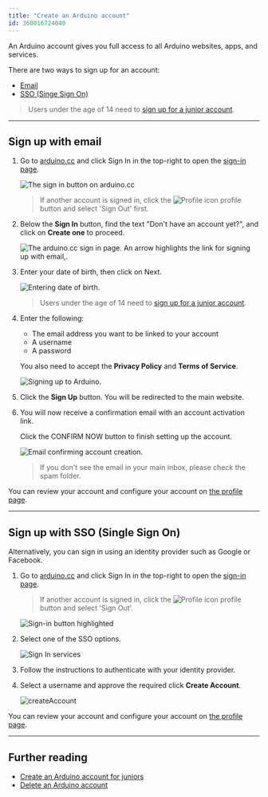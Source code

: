 ```yaml
---
title: "Create an Arduino account"
id: 360016724040
---
```


An Arduino account gives you full access to all Arduino websites, apps, and services.

There are two ways to sign up for an account:

* [Email](#email)
* [SSO (Singe Sign On)](#sso)

> Users under the age of 14 need to [sign up for a junior account](https://support.arduino.cc/hc/en-us/articles/360022234360).

---

<h2 id="email">Sign up with email</h2>

1. Go to [arduino.cc](https://www.arduino.cc/) and click Sign In in the top-right to open the [sign-in page](https://login.arduino.cc/login).

   ![The sign in button on arduino.cc](img/arduino-cc-sign-in-button.png)

   > If another account is signed in, click the ![Profile icon](img/symbol_profile.png) profile button and select 'Sign Out' first.

2. Below the **Sign In** button, find the text "Don't have an account yet?", and click on **Create one** to proceed.

   ![The arduino.cc sign in page. An arrow highlights the link for signing up with email,.](img/arduino-account-sign-in-create-button.png)

3. Enter your date of birth, then click on Next.

   ![Entering date of birth.](img/arduino-account-sign-up-dob.png)

   > Users under the age of 14 need to [sign up for a junior account](https://support.arduino.cc/hc/en-us/articles/360022234360).

4. Enter the following:

   * The email address you want to be linked to your account
   * A username
   * A password

   You also need to accept the **Privacy Policy** and **Terms of Service**.

   ![Signing up to Arduino.](img/arduino-account-info.png)

5. Click the **Sign Up** button. You will be redirected to the main website.

6. You will now receive a confirmation email with an account activation link.

   Click the CONFIRM NOW button to finish setting up the account.

   ![Email confirming account creation.](img/arduino-account-welcome-email.png)

   > If you don't see the email in your main inbox, please check the spam folder.

You can review your account and configure your account on [the profile page](https://id.arduino.cc/).

---

<h2 id="sso">Sign up with SSO (Single Sign On)</h2>

Alternatively, you can sign in using an identity provider such as Google or Facebook.

1. Go to [arduino.cc](https://www.arduino.cc/) and click Sign In in the top-right to open the [sign-in page](https://login.arduino.cc/login).

   > If another account is signed in, click the ![Profile icon](img/symbol_profile.png) profile button and select 'Sign Out'.

   ![Sign-in button highlighted](img/arduino-cc-sign-in-button.png)

2. Select one of the SSO options.

   ![Sign In services](img/arduino-account-sign-up-sso.png)

3. Follow the instructions to authenticate with your identity provider.

4. Select a username and approve the required  click **Create Account**.

   ![createAccount](img/arduino-account-sso-username.png)

You can review your account and configure your account on [the profile page](https://id.arduino.cc/).

---

## Further reading

* [Create an Arduino account for juniors](https://support.arduino.cc/hc/en-us/articles/360022234360)
* [Delete an Arduino account](https://support.arduino.cc/hc/en-us/articles/360017090920)
